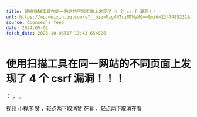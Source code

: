 ```yaml
---
title: 使用扫描工具在同一网站的不同页面上发现了 4 个 csrf 漏洞！！！
url: https://mp.weixin.qq.com/s?__biz=Mzg4NTczMTMyMQ==&mid=2247485231&idx=1&sn=517ffdc05d2b556167d8fad310ae9026
source: Doonsec's feed
date: 2024-05-02
fetch_date: 2025-10-06T17:13:43.654026
---
```


# 使用扫描工具在同一网站的不同页面上发现了 4 个 csrf 漏洞！！！

：
，
。

视频
小程序
赞
，轻点两下取消赞
在看
，轻点两下取消在看
